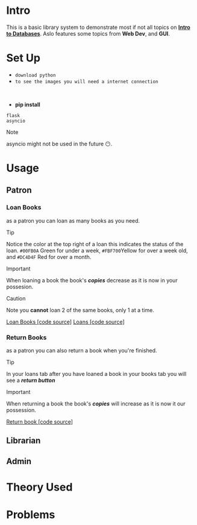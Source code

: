 # Intro
This is a basic library system to demonstrate most if not all topics on <ins> **Intro to Databases**</ins>. Aslo features some topics from **Web Dev**, and **GUI**.

# Set Up
- `download python ` <br>
- `to see the images you will need a internet connection`
<br>

- **pip install**
```
flask
asyncio
```
> [!NOTE]
> asyncio might not be used in the future :no_mouth:.

# Usage 

## Patron
### Loan Books
as a patron you can loan as many books as you need.

> [!TIP]
> Notice the color at the top right of a loan this indicates the status of the loan. `#00FB0A` Green for under a week, `#FBF700`Yellow for over a week old, and `#DC4D4F` Red for over a month.

> [!IMPORTANT]
> When loaning a book the book's ***copies*** decrease as it is now in your possesion.

> [!CAUTION]
> Note you **cannot** loan 2 of the same books, only 1 at a time.

[Loan Books [code source]](static/js/loadBooks.js)
[Loans [code source] ](static/js/loadLoans.js)

### Return Books
as a patron you can also return a book when you're finished.

> [!TIP]
> In your loans tab after you have loaned a book in your books tab you will see a ***return button***

> [!IMPORTANT]
> When returning a book the book's ***copies*** will increase as it is now it our possession.

[Return book [code source]](static/js/returnBook.js)

## Librarian
## Admin



# Theory Used

# Problems